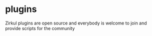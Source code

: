 # plugins
Zirkul plugins are open source and everybody is welcome to join and provide scripts for the community
